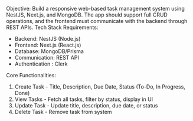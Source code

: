 Objective:
Build a responsive web-based task management system using NestJS, Next.js, and MongoDB. The
app should support full CRUD operations, and the frontend must communicate with the backend
through REST APIs.
Tech Stack Requirements:
- Backend: NestJS (Node.js)
- Frontend: Next.js (React.js)
- Database: MongoDB/Prisma
- Communication: REST API
- Authentication : Clerk
  
Core Functionalities:
1. Create Task - Title, Description, Due Date, Status (To-Do, In Progress, Done)
2. View Tasks - Fetch all tasks, filter by status, display in UI
3. Update Task - Update title, description, due date, or status
4. Delete Task - Remove task from system

